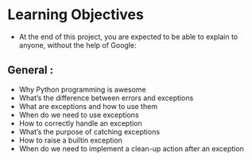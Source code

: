 # **Learning Objectives**

* At the end of this project, you are expected to be able to explain to anyone, without the help of Google:

## **General :**

* Why Python programming is awesome
* What’s the difference between errors and exceptions
* What are exceptions and how to use them
* When do we need to use exceptions
* How to correctly handle an exception
* What’s the purpose of catching exceptions
* How to raise a builtin exception
* When do we need to implement a clean-up action after an exception
